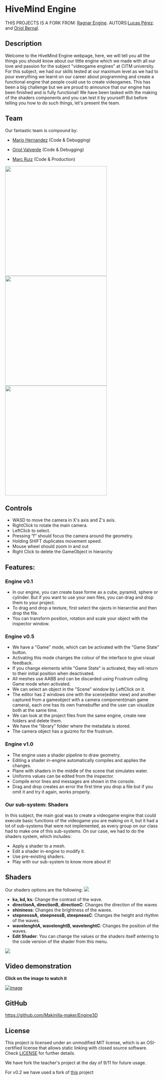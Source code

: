 # HiveMind Engine

THIS PROJECTS IS A FORK FROM: [Ragnar Engine](https://github.com/UriKurae/Ragnar-Engine).
AUTORS:[Lucas Pérez](https://github.com/LucasPG14). and [Oriol Bernal](https://github.com/UriKurae).



## Description

Welcome to the HiveMind Engine webpage, here, we will tell you all the things you should know about our little engine which we made with all our love and passion for the subject "videogame engines" at CITM university. For this subject, we had our skills tested at our maximum level as we had to pour everything we learnt on our career about programming and create a functional engine that people could use to create videogames. This has been a big challenge but we are proud to announce that our engine has been finished and is fully functional! We have been tasked with the making of the shaders components and you can test it by yourself! But before telling you how to do such things, let's present the team.

## Team

Our fantastic team is compound by:

- [Mario Hernandez](https://github.com/MHF13) (Code & Debugging)









- [Oriol Valverde](https://github.com/Makinilla-maker) (Code & Debugging)








- [Marc Ruiz](https://github.com/Ruizo) (Code & Production)



<img src="https://media.discordapp.net/attachments/925431086643810376/932642713935962193/20210517_230901.jpg" width="330" height="355">
<img src="https://media.discordapp.net/attachments/925431086643810376/932640776192679936/1642429273956.jpg" width="330" height="355">
<img src="https://media.discordapp.net/attachments/925431086643810376/932644266726019132/Ruizo.jpg" width="330" height="355">

## Controls
- WASD to move the camera in X's axis and Z's axis.
- RightClick to rotate the main camera.
- LeftClick to select.
- Pressing “f” should focus the camera around the geometry.
- Holding SHIFT duplicates movement speed.
- Mouse wheel should zoom in and out
- Right Click to delete the GameObject in hierarchy

## Features:

### Engine v0.1
- In our engine, you can create base forme as a cube, pyramid, sphere or cylinder. But if you want to use your own files, you can drag and drop them to your project.
- To drag and drop a texture, first select the ojects in hierarchie and then drop the file.
- You can transform position, rotation and scale your object with the inspector window.

### Engine v0.5
- We have a "Game" mode, which can be activated with the "Game State" button.
- Activating this mode changes the colour of the interface to give visual feedback.
- If you change elements while "Game State" is activated, they will return to their initial position when deactivated.
- All meshes use AABB and can be discarded using Frustrum culling Game mode when activated.
- We can select an object in the "Scene" window by LeftClick on it.
- The editor has 2 windows one with the scene(editor view) and another captured from a
gameobject with a camera component(main game camera), each one has its own
framebuffer and the user can visualize both at the same time.
- We can look at the project files from the same engine, create new folders and delete them.
- We have the "library" folder where the metadata is stored.
- The camera object has a guizmo for the frustrum.

### Engine v1.0
- The engine uses a shader pipeline to draw geometry.
- Editing a shader in-engine automatically compiles and applies the changes.
- Plane with shaders in the middle of the scene that simulates water.
- Uniforms values can be edited from the inspector.
- Compile error lines and messages are shown in the console.
- Drag and drop creates an error the first time you drop a file but if you omit it and try it again, works properly.

### Our sub-system: Shaders
In this subject, the main goal was to create a videogame engine that could execute basic functions of the videogame you are making on it, but it had a lot of sub-systems that were not implemented, as every group on our class had to make one of this sub-systems. On our case, we had to do the shaders system, which includes:

- Apply a shader to a mesh.
- Edit a shader in-engine to modify it.
- Use pre-existing shaders.
- Play with our sub-system to know more about it!

## Shaders
Our shaders options are the following:
<img src="Web/gif1.gif">


- **ka, kd, ks**: Change the contrast of the wave.
- **directionA, directionB, directionC**: Changes the direction of the waves
- **shininess**: Changes the brightness of the waves.
- **stepnesssA, steepnessB, steepnessC**: Changes the height and rhythm of the waves.
- **wavelenghtA, wavelenghtB, wavelenghtC**: Changes the position of the waves.
- **Edit Shader**: You can change the values or the shaders itself entering to the code version of the shader from this menu.
<img src="Web/gif2.gif">

## Video demonstration

**Click on the image to watch it**

[![image](https://user-images.githubusercontent.com/26566780/149786412-2c5bf654-6c1d-4ec1-802b-6e7cea027a84.png)](https://www.youtube.com/watch?v=MXaEAYEwtGM)


## GitHub
https://github.com/Makinilla-maker/Engine3D

## License

This project is licensed under an unmodified MIT license, which is an OSI-certified license that allows static linking with closed source software. Check [LICENSE](LICENSE) for further details.

We have fork the teacher's project at the day of 9/11 for future usage.

For v0.2 we have used a fork of [this](https://github.com/solidajenjo/Engine3D) project
